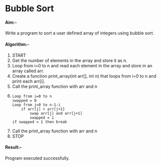 # Bubble Sort

#### Aim:-
Write a program to sort a user defined array of integers using bubble sort.

#### Algorithm:-
1. START
1. Get the number of elements in the array and store it as n.
1. Loop from i=0 to n and read each element in the array and store in an array called arr.
1. Create a function print_array(int arr[], int n) that loops from i=0 to n and print each arr[i].
1. Call the print_array function with arr and n
1.  ```
    Loop from i=0 to n
    swapped = 0
    Loop from j=0 to n-1-i
        if arr[j] > arr[j+1]
            swap arr[j] and arr[j+1]
            swapped = 1
    if swapped = 1 then break
    ```
1. Call the print_array function with arr and n
1. STOP

#### Result:-
Program executed successfully.